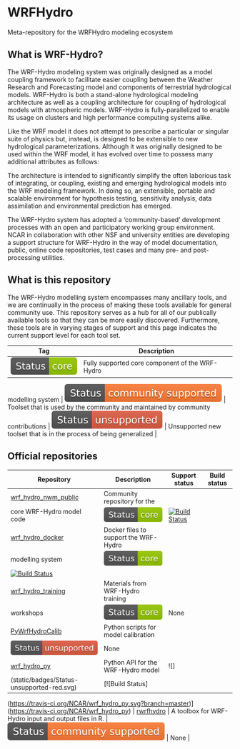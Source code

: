 # WRFHydro
Meta-repository for the WRFHydro modeling ecosystem

## What is WRF-Hydro?
The WRF-Hydro modeling system was originally designed as a model coupling framework to facilitate easier coupling between the Weather Research and Forecasting model and components of terrestrial hydrological models.  WRF-Hydro is both a stand-alone hydrological modeling architecture as well as a coupling architecture for coupling of hydrological models with atmospheric models.  WRF-Hydro is fully-parallelized to enable its usage on clusters and high performance computing systems alike.

Like the WRF model it does not attempt to prescribe a particular or singular suite of physics but, instead, is designed to be extensible to new hydrological parameterizations.  Although it was originally designed to be used within the WRF model, it has evolved over time to possess many additional attributes as follows:

The architecture is intended to significantly simplify the often laborious task of integrating, or coupling, existing and emerging hydrological models into the WRF modeling framework.  In doing so, an extensible, portable and scalable environment for hypothesis testing, sensitivity analysis, data assimilation and environmental prediction has emerged. 

The WRF-Hydro system has adopted a ‘community-based’ development processes with an open and participatory working group environment.  NCAR in collaboration with other NSF and university entities are developing a support structure for WRF-Hydro in the way of model documentation, public, online code repositories, test cases and many pre- and post-processing utilities.

## What is this repository
The WRF-Hydro modelling system encompasses many ancillary tools, and we are continually in the
process of making these tools available for general community use. This repository serves as a hub
for all of our publically available tools so that they can be more easily discovered. Furthermore,
these tools are in varying stages of support and this page indicates the current support level for
each tool set.

|Tag|Description|
|------|------|
| ![](static/badges/Status-Core-green.svg) | Fully supported core component of the WRF-Hydro
modelling system 
| ![](static/badges/Status-community_supported-orange.svg) | Toolset that is used by the community
and maintained by community contributions 
| ![](static/badges/Status-unsupported-red.svg) | Unsupported new toolset that is in the process of
being generalized |



## Official repositories
|Repository|Description|Support status|Build status|
|------|------|-----------|---------|
[wrf_hydro_nwm_public](https://github.com/NCAR/wrf_hydro_nwm_public) | Community repository for the
core WRF-Hydro model code| ![](static/badges/Status-Core-green.svg) | [![Build Status](https://travis-ci.org/NCAR/wrf_hydro_nwm_public.svg?branch=master)](https://travis-ci.org/NCAR/wrf_hydro_nwm_public) |
[wrf_hydro_docker](https://github.com/NCAR/wrf_hydro_docker) | Docker files to support the WRF-Hydro
modelling system | ![](static/badges/Status-Core-green.svg) | 
[![Build Status](https://travis-ci.org/NCAR/wrf_hydro_docker.svg?branch=master)](https://travis-ci.org/NCAR/wrf_hydro_docker) | 
[wrf_hydro_training](https://github.com/NCAR/wrf_hydro_training) | Materials from WRF-Hydro training
workshops | ![](static/badges/Status-Core-green.svg) | None | 
[PyWrfHydroCalib](https://github.com/NCAR/PyWrfHydroCalib) | Python scripts for model calibration |
![](static/badges/Status-unsupported-red.svg) | None |
[wrf_hydro_py](https://github.com/NCAR/wrf_hydro_py) | Python API for the WRF-Hydro model | ![]
(static/badges/Status-unsupported-red.svg) | [![Build Status]
(https://travis-ci.org/NCAR/wrf_hydro_py.svg?branch=master)]
(https://travis-ci.org/NCAR/wrf_hydro_py) | 
[rwrfhydro](https://github.com/NCAR/rwrfhydro) | A toolbox for WRF-Hydro input and output files in
R. | ![](static/badges/Status-community_supported-orange.svg) | None |


